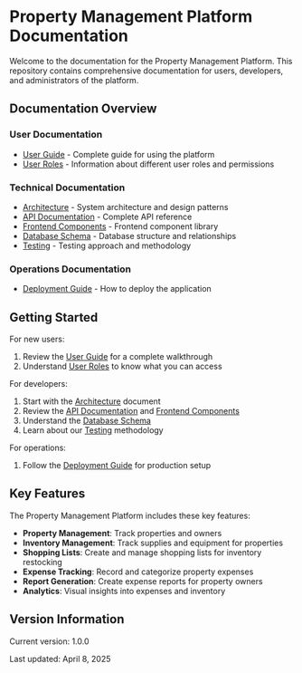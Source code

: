 # Property Management Platform Documentation

Welcome to the documentation for the Property Management Platform. This repository contains comprehensive documentation for users, developers, and administrators of the platform.

## Documentation Overview

### User Documentation
- [User Guide](user-guide.md) - Complete guide for using the platform
- [User Roles](user-roles.md) - Information about different user roles and permissions

### Technical Documentation
- [Architecture](architecture.md) - System architecture and design patterns
- [API Documentation](backend-api.md) - Complete API reference
- [Frontend Components](frontend-components.md) - Frontend component library
- [Database Schema](database-schema.md) - Database structure and relationships
- [Testing](testing.md) - Testing approach and methodology

### Operations Documentation
- [Deployment Guide](deployment.md) - How to deploy the application

## Getting Started

For new users:
1. Review the [User Guide](user-guide.md) for a complete walkthrough
2. Understand [User Roles](user-roles.md) to know what you can access

For developers:
1. Start with the [Architecture](architecture.md) document
2. Review the [API Documentation](backend-api.md) and [Frontend Components](frontend-components.md)
3. Understand the [Database Schema](database-schema.md)
4. Learn about our [Testing](testing.md) methodology

For operations:
1. Follow the [Deployment Guide](deployment.md) for production setup

## Key Features

The Property Management Platform includes these key features:

- **Property Management**: Track properties and owners
- **Inventory Management**: Track supplies and equipment for properties
- **Shopping Lists**: Create and manage shopping lists for inventory restocking
- **Expense Tracking**: Record and categorize property expenses
- **Report Generation**: Create expense reports for property owners
- **Analytics**: Visual insights into expenses and inventory

## Version Information

Current version: 1.0.0

Last updated: April 8, 2025